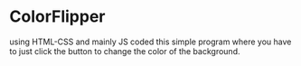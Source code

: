 # ColorFlipper
using HTML-CSS and mainly JS coded this simple program where you have to just click the button to change the color of the background.
